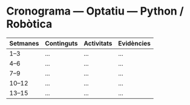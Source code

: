 # Cronograma — Optatiu — Python / Robòtica

| Setmanes | Continguts | Activitats | Evidències |
|---|---|---|---|
| 1–3 | ... | ... | ... |
| 4–6 | ... | ... | ... |
| 7–9 | ... | ... | ... |
| 10–12 | ... | ... | ... |
| 13–15 | ... | ... | ... |
